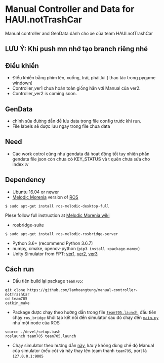 # Manual Controller and Data for HAUI.notTrashCar
Manual controller and GenData dành cho xe của team HAUI.notTrashCar
## LƯU Ý: Khi push mn nhớ tạo branch riêng nhé
## Điều khiển
- Điều khiển bằng phím lên, xuống, trái, phải,lùi ( thao tác trong pygame windown)
- Controller_ver1 chưa hoàn toàn giống hẳn với Manual của ver2.
- Controller_ver2 is coming soon.

## GenData
- chỉnh sửa đường dẫn để lưu data trong file config trước khi run.
- File labels sẽ được lưu ngay trong file chưa data 

## Need
- Các work cotrol cũng như gendata đã hoạt động tốt tuy nhiên phần gendata file json còn chưa có KEY_STATUS và t quên chưa sửa cho index :v 
## Dependency
- Ubuntu 16.04 or newer
- [Melodic Morenia](http://wiki.ros.org/melodic) version of [ROS](https://ros.org)
```
$ sudo apt-get install ros-melodic-desktop-full
```
Plese follow full instruction at [Melodic Morenia wiki](http://wiki.ros.org/melodic)
- rosbridge-suite
```
$ sudo apt-get install ros-melodic-rosbridge-server
```
- Python 3.6+ (recommend Python 3.6.7)
- numpy, cmake, opencv-python (`pip3 install <package-name>`)
- Unity Simulator from FPT: [ver1](https://drive.google.com/open?id=1q6WtD98eu1qbcwdwIDhraUqSHO6cO0if), [ver2](https://drive.google.com/open?id=1uwi0A-cuLp9Pa1PB9lkmybmbGrxh5sRD), [ver3](https://www.fshare.vn/file/YWG8HGK84MHA?token=1548131191)

## Cách run
- Đầu tiên build lại package `team705`:
```
git clone https://github.com/lamhoangtung/manual-controller-notTrashCar
cd team705
catkin_make
```

- Package được chạy theo hướng dẫn trong file [`team705.launch`](/src/team705/launch/team705.launch), đầu tiên chạy `ros_bridge` khởi tạo kết nối đến simulator sau đó chạy đến [`main.py`](/src/team705/src/main.py) như một node của ROS

``` 
source ./devel/setup.bash
roslaunch team705 team705.launch
```

- Chạy simulator theo hướng dẫn [này](https://drive.google.com/open?id=14vCOzUO6_-6fyv0eypql1owZz3NIRiRY), lưu ý không dùng chế độ Manual của simulator (nếu có) và hãy thay tên team thành `team705`, port là `127.0.0.1:9005`





